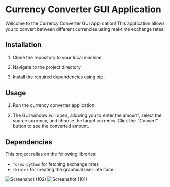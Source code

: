 # Currency Converter GUI Application

Welcome to the Currency Converter GUI Application! This application allows you to convert between different currencies using real-time exchange rates.

## Installation

1. Clone the repository to your local machine

2. Navigate to the project directory

3. Install the required dependencies using pip:

## Usage

1. Run the currency converter application:

2. The GUI window will open, allowing you to enter the amount, select the source currency, and choose the target currency. Click the "Convert" button to see the converted amount.

## Dependencies

This project relies on the following libraries:
- `forex-python` for fetching exchange rates
- `tkinter` for creating the graphical user interface

![Screenshot (102)](https://github.com/Poo4303/Currency_Converter/assets/113706525/f6c92607-d360-41c1-aa01-813bafd7b3ad)
![Screenshot (101)](https://github.com/Poo4303/Currency_Converter/assets/113706525/24ec6bbf-09de-4b1e-8266-56e4d7d83c38)

